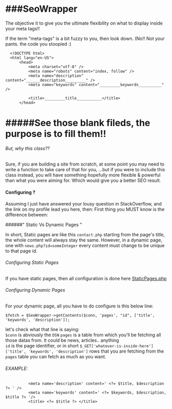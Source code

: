 ###SeoWrapper
===========

The objective it to give you the ultimate flexibility on what to display inside your meta tags!!

If the term "meta-tags" is a bit fuzzy to you, then look down. (No!! Not your pants. the code you stoopied :)

      <!DOCTYPE html>
      <html lang="en-US">
          <head>
              <meta charset="utf-8" />
              <meta name="robots" content="index, follow" />
              <meta name="description" content="______description_________" />
              <meta name="keywords" content="_________keywords__________" />
              
              <title>_________title___________</title>
          </head>




#####See those blank fileds, the purpose is to fill them!!
===========

###### But, why this class??

Sure, if you are building a site from scratch, at some point you may need to write a function to take care of that for you, ...but if you were to include this class instead, you will have something hopefully more flexible & powerful than what you were aiming for. Which would give you a better SEO result. 


#### Configuring ?

Assuming I just have answered your lousy question in StackOverflow, and the link on my profile lead you here, then:
      First thing you MUST know is the difference between:         

######" Static Vs Dynamic Pages "

In short, Static pages are like this `contact.php` starting from the page's title, the whole content will always stay the same. However, in a dynamic page, one with `news.php?id=someInteger` every content must change to be unique to that page id.


###### Configuring Static Pages 
If you have static pages, then all configuration is done here [StaticPages.php]( https://github.com/Eritrea/seoWrapper/blob/master/src/StaticPages.php)


###### Configuring Dynamic Pages

For your dynamic page, all you have to do configure is this below line:

`$fetch = $SeoWrapper->getContents($conn, 'pages', "id", ['title', 'keywords', 'description']);`     

let's check what that line is saying:      
`$conn` is abviously the `DSN` 
`pages` is a table from which you'll be fetching all those datas from.  It could be news, articles.. anything     
 `id` is the page identifier, or in short `$_GET['whatever-is-inside-here']`     
 `['title', 'keywords', 'description']` rows that you are fetching from the `pages` table you can fetch as much as you want.
 
 
###### EXAMPLE: 

              <meta name='description' content=' <?= $title, $description  ?> ' />
              <meta name='keywords' content=' <?= $keywords, $description, $title ?> '/>
              <title> <?= $title ?> </title>
